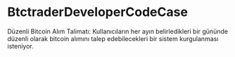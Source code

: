 # BtctraderDeveloperCodeCase
Düzenli Bitcoin Alım Talimatı: Kullanıcıların her ayın belirledikleri bir gününde düzenli olarak bitcoin alımını talep edebilecekleri bir sistem kurgulanması isteniyor.
